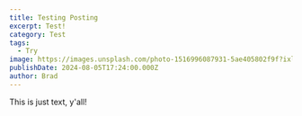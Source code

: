 ```yaml
---
title: Testing Posting
excerpt: Test!
category: Test
tags:
  - Try
image: https://images.unsplash.com/photo-1516996087931-5ae405802f9f?ixlib=rb-4.0.3&ixid=M3wxMjA3fDB8MHxwaG90by1wYWdlfHx8fGVufDB8fHx8fA%3D%3D&auto=format&fit=crop&w=1800&q=80&h=1012
publishDate: 2024-08-05T17:24:00.000Z
author: Brad
---
```

This is just text, y'all!
